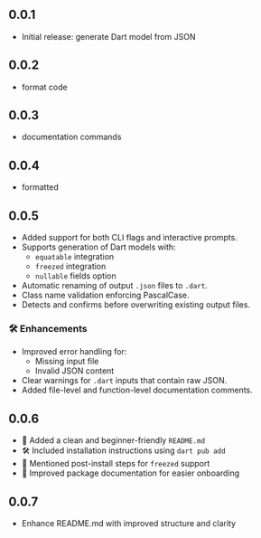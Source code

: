 ## 0.0.1
- Initial release: generate Dart model from JSON
## 0.0.2
- format code
## 0.0.3
- documentation commands
## 0.0.4
- formatted
## 0.0.5
- Added support for both CLI flags and interactive prompts.
- Supports generation of Dart models with:
  - `equatable` integration
  - `freezed` integration
  - `nullable` fields option
- Automatic renaming of output `.json` files to `.dart`.
- Class name validation enforcing PascalCase.
- Detects and confirms before overwriting existing output files.

### 🛠 Enhancements
- Improved error handling for:
  - Missing input file
  - Invalid JSON content
- Clear warnings for `.dart` inputs that contain raw JSON.
- Added file-level and function-level documentation comments.
## 0.0.6
- 📖 Added a clean and beginner-friendly `README.md`
- 🛠 Included installation instructions using `dart pub add`
- 🧪 Mentioned post-install steps for `freezed` support
- 🧰 Improved package documentation for easier onboarding
## 0.0.7
- Enhance README.md with improved structure and clarity